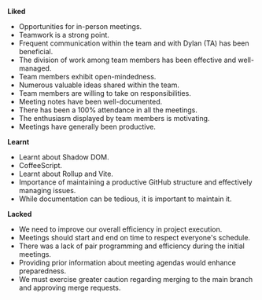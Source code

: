 

**Liked**

- Opportunities for in-person meetings.
- Teamwork is a strong point.
- Frequent communication within the team and with Dylan (TA) has been beneficial.
- The division of work among team members has been effective and well-managed.
- Team members exhibit open-mindedness.
- Numerous valuable ideas shared within the team.
- Team members are willing to take on responsibilities.
- Meeting notes have been well-documented.
- There has been a 100% attendance in all the meetings.
- The enthusiasm displayed by team members is motivating.
- Meetings have generally been productive.

**Learnt**

- Learnt about Shadow DOM.
- CoffeeScript.
- Learnt about Rollup and Vite.
- Importance of maintaining a productive GitHub structure and effectively managing issues.
- While documentation can be tedious, it is important to maintain it.

**Lacked**

- We need to improve our overall efficiency in project execution.
- Meetings should start and end on time to respect everyone's schedule.
- There was a lack of pair programming and efficiency during the initial meetings.
- Providing prior information about meeting agendas would enhance preparedness.
- We must exercise greater caution regarding merging to the main branch and approving merge requests.
